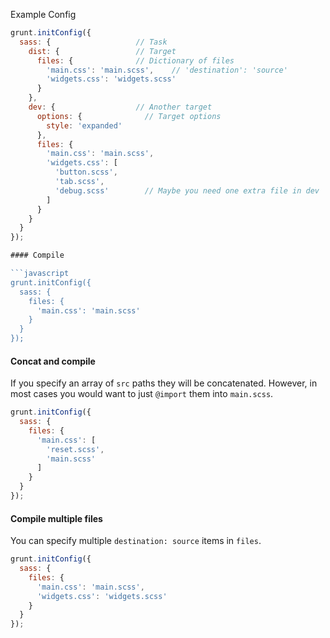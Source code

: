 Example Config
```javascript
grunt.initConfig({
  sass: {                   // Task
    dist: {                 // Target
      files: {              // Dictionary of files
        'main.css': 'main.scss',    // 'destination': 'source'
        'widgets.css': 'widgets.scss'
      }
    },
    dev: {                  // Another target
      options: {              // Target options
        style: 'expanded'
      },
      files: {
        'main.css': 'main.scss',
        'widgets.css': [
          'button.scss',
          'tab.scss',
          'debug.scss'        // Maybe you need one extra file in dev
        ]
      }
    }
  }
});

#### Compile

```javascript
grunt.initConfig({
  sass: {
    files: {
      'main.css': 'main.scss'
    }
  }
});
```

#### Concat and compile

If you specify an array of `src` paths they will be concatenated. However, in most cases you would want to just `@import` them into `main.scss`.

```javascript
grunt.initConfig({
  sass: {
    files: {
      'main.css': [
        'reset.scss',
        'main.scss'
      ]
    }
  }
});
```

#### Compile multiple files

You can specify multiple `destination: source` items in `files`.

```javascript
grunt.initConfig({
  sass: {
    files: {
      'main.css': 'main.scss',
      'widgets.css': 'widgets.scss'
    }
  }
});
